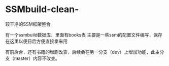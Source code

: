 # SSMbuild-clean-
较干净的SSM框架整合  

有一个ssmbuild数据库，里面有books表
主要是一些ssm的配置文件编写，保存在这里以便日后方便直接拿来用

有前后台，还有书籍的增删改查，后续会在另一分支（dev）上增加功能，此主分支（master）内容不改变。

